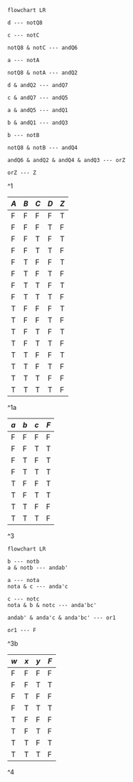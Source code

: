 
```mermaid
flowchart LR

d --- notQ8

c --- notC

notQ8 & notC --- andQ6

a --- notA

notQ8 & notA --- andQ2

d & andQ2 --- andQ7

c & andQ7 --- andQ5

a & andQ5 --- andQ1

b & andQ1 --- andQ3

b --- notB

notQ8 & notB --- andQ4

andQ6 & andQ2 & andQ4 & andQ3 --- orZ

orZ --- Z

```
^1

| $A$ | $B$ | $C$ | $D$ | $Z$ |
| ---- | ---- | ---- | ---- | ---- |
| F | F | F | F | T |
| F | F | F | T | F |
| F | F | T | F | T |
| F | F | T | T | F |
| F | T | F | F | T |
| F | T | F | T | F |
| F | T | T | F | T |
| F | T | T | T | F |
| T | F | F | F | T |
| T | F | F | T | F |
| T | F | T | F | T |
| T | F | T | T | F |
| T | T | F | F | T |
| T | T | F | T | F |
| T | T | T | F | F |
| T | T | T | T | F |

^1a

| $a$ | $b$ | $c$ | $F$ |
| --- | --- | --- | --- |
| F   | F   | F   | F    |
| F    | F    | T    | T    |
| F    | T    | F    | T    |
| F    | T    | T    | T    |
| T    | F    | F    | T    |
| T    | F    | T    | T    |
| T    | T    | F    | F    |
| T    | T    | T    | F    |

^3

```mermaid
flowchart LR

b --- notb
a & notb --- andab'

a --- nota
nota & c --- anda'c

c --- notc
nota & b & notc --- anda'bc'

andab' & anda'c & anda'bc' --- or1

or1 --- F
```

^3b

| $w$ | $x$ | $y$ | $F$ |
| ---- | ---- | ---- | ---- |
| F | F | F | F |
| F | F | T | T |
| F | T | F | F |
| F | T | T | T |
| T | F | F | F |
| T | F | T | F |
| T | T | F | T |
| T | T | T | F |
^4
